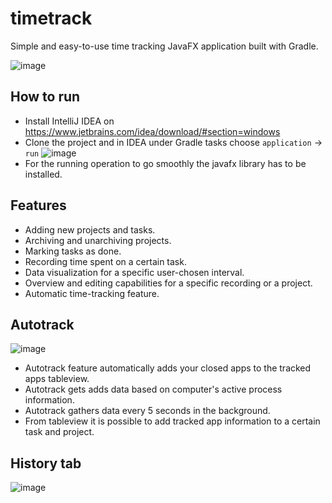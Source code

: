 # timetrack
Simple and easy-to-use time tracking JavaFX application built with Gradle.

![image](https://user-images.githubusercontent.com/73464092/119146955-d09e0180-ba53-11eb-9b56-0518f7f18c47.png)
## How to run
- Install IntelliJ IDEA on https://www.jetbrains.com/idea/download/#section=windows
- Clone the project and in IDEA under Gradle tasks choose ```application``` -> ```run```
![image](https://user-images.githubusercontent.com/72540789/119266374-3d9bcd80-bbf3-11eb-9197-65683953244a.png)
- For the running operation to go smoothly the javafx library has to be installed.
## Features
- Adding new projects and tasks.
- Archiving and unarchiving projects.
- Marking tasks as done.
- Recording time spent on a certain task. 
- Data visualization for a specific user-chosen interval.
- Overview and editing capabilities for a specific recording or a project. 
- Automatic time-tracking feature. 
## Autotrack
![image](https://user-images.githubusercontent.com/73464092/119148771-80c03a00-ba55-11eb-8139-eb2649b138d9.png)
- Autotrack feature automatically adds your closed apps to the tracked apps tableview. 
- Autotrack gets adds data based on computer's active process information. 
- Autotrack gathers data every 5 seconds in the background. 
- From tableview it is possible to add tracked app information to a certain task and project.
## History tab
![image](https://user-images.githubusercontent.com/73464092/119152162-b7e41a80-ba58-11eb-9609-6c2adae67269.png)

